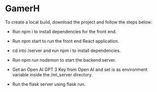 # GamerH

To create a local build, download the project and follow the steps below:

- Run npm i to install dependencies for the front end.
- Run npm start to run the front end React application.

- cd into /server and run npm i to install dependencies.
- Run npm run nodemon to start the backend server.

- Get an Open AI GPT 3 Key from Open AI and set is as environment variable inside the /ml_server directory.
- Run the flask server using flask run.
